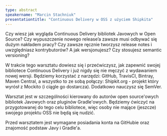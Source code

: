 ```yaml
---
type: abstract
speakername: "Marcin Stachniuk"
presentationtitle: "Continuous Delivery w OSS z użyciem Shipkita"
---
```


Czy wiesz jak wygląda Continuous Delivery bibliotek Javowych w Open Source? Czy wypuszczenie nowego release’a zawsze musi odbywać się dużym nakładem pracy? Czy zawsze ręcznie tworzysz release notes i uwzględniasz kontrybutorów? A jak wersjonujesz? Czy stosujesz semantic versioning?

W trakcie tego warsztatu dowiesz się i przećwiczysz, jak zapewnić swojej bibliotece Continuous Delivery i już nigdy się nie męczyć z wydawaniem nowej wersji. Będziemy korzystać z narzędzi: GitHub, TravisCI, Bintray, Maven Central, a wszystko to ze sobą połączy: Shipkit.org - projekt który wyrósł z Mockito (i ciągle go dostarcza). Dodatkowo nauczysz się SemVer.

Warsztat jest w szczególności kierowany do autorów open source'owych bibliotek Javowych oraz pluginów Gradle'owych. Będziemy ćwiczyć na przygotowanej do tego celu bibliotece, więc osoby nie mające (jeszcze) swojego projektu OSS nie będą się nudzić.

Przed warsztatem jest wymagane posiadania konta na GitHubie oraz znajomość podstaw Javy i Gradle'a.